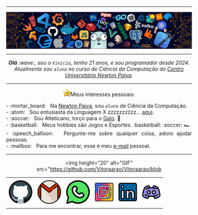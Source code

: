 <!--- Olá, esse é meu leiame, fique à vontade para utilizá-lo como quiser! -->

-----

<div>
<img align="center" alt="Header" src="https://github.com/viniciomorais66/viniciomorais66/blob/main/img/header.png?raw=true"/>
</div>

-----

<div align="center">
<table>
<tr>
 <td align="center" colspan="11"></td>
</tr> 
<tr>
<td><a href="https://github.com/viniciomorais66" target="_blank"><img src="https://github.com/viniciomorais66/viniciomorais66/blob/main/img/code.png?raw=true" largura="50px" altura="50px"/></a>
</td>
<td><a href="mailto:viniciomorais66@gmail.com" target="_blank"><img src="https://github.com/viniciomorais66/viniciomorais66/blob/main/img/gmailvitor.png?raw =true" largura="50px" altura="50px"/></a>
</td>
<td><a href="https://wa.me/5531983933077" target="_blank"><img src="https://github.com/viniciomorais66/viniciomorais66/blob/main/img/whatsapp.png?raw=true" largura="50px" altura="50px"/></a>
</td>
<td><a href="https://www.instagram.com/viniciomorais_/" target="_blank"><img src="https://github.com/viniciomorais66/viniciomorais66/blob/main/img/instagram-vitor.png?raw=true" width="50px" height="50px"/></a>
</td>
<td><a href="https://www.linkedin.com/in/vinicio-morais-0a86b0226/" target="_blank"><img src="https://github.com/viniciomorais66/viniciomorais66/blob/main/img/linkedinvitor.png?raw=true" width="50px" height="50px"/></a>
</td>
<td><a href="https://discordapp.com/users/425974132581203968" target="_blank"><img src="https://github.com/viniciomorais66/viniciomorais66/blob/main/img/discord.png?raw=true" width="50px" height="50px"/></a>
</td>
</td>

</td>

</td>
</tr>
<tr>
 <td alinhar="center" colspan="11"></td>
</tr>
</tabela>

</div>
<div alinhar="justificar">
<i><b>Olá</b> :wave:, sou o <code>Vinicio</code>, tenho 21 anos, e sou programador desde 2024. Atualmente sou <code>aluno</code> no curso de Ciência da Computação do <a href="https://newtonpaiva.br/" target="_blank">Centro Universitário Newton Paiva</a></a>.</i >
</div>

-----


<img height="20" alt="GIF" src="https://github.com/Vitoraarao/Vitoraarao/blob/main/img/Star.gif?raw=true"/>Meus interesses pessoais:

<div align="justify">
<p> 
- :mortar_board: &nbsp; Na <a href="https://newtonpaiva.br/" target="_blank">Newton Paiva</a>, sou <code>aluno</code> de Ciência da Computação.<br />
- :atom: &nbsp; Sou entusiasta da Linguagem X zzzzzzzzzz... <a href="https://github.com/" target="_blank">aqui</a>.<br />
- :soccer: &nbsp; Sou Atleticano, torço para o <a href="https://www.atletico.com.br/" target="_blank">Galo</a>. 🐔<br />
- :basketball: &nbsp; Meus hobbies são Jogos e Esportes. :basketball: :soccer: 🏎️ <br />
- :speech_balloon: &nbsp; Pergunte-me sobre qualquer coisa, adoro ajudar pessoas.<br />
- :mailbox: &nbsp; Para me encontrar, esse é meu <a href="mailto:viniciomorais66.com" target="_blank">e-mail</a> pessoal.<br />
</p>
</div>
</div>

-----
<div>

<img height="20" alt="GIF" src="https://github.com/Vitoraarao/Vitoraarao/blob
